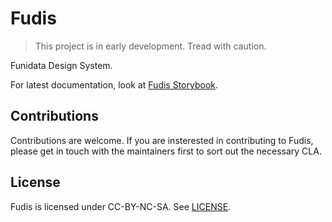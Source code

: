 # Fudis

> This project is in early development. Tread with caution.

Funidata Design System.

For latest documentation, look at [Fudis Storybook](https://funidata.github.io/fudis/main/). 

## Contributions

Contributions are welcome. If you are insterested in contributing to Fudis, please get in touch with the maintainers first to sort out the necessary CLA.

## License

Fudis is licensed under CC-BY-NC-SA. See [LICENSE](./LICENSE).
